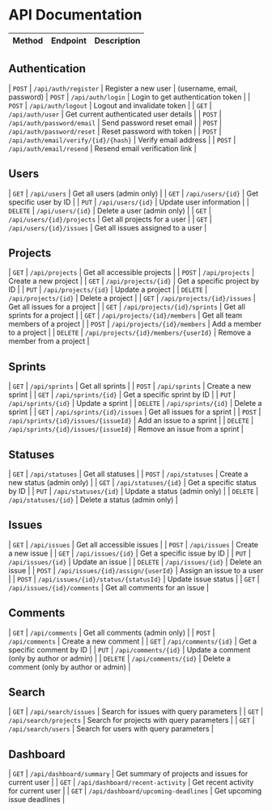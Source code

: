 # API Documentation


| Method | Endpoint | Description |
|--------|----------|-------------|
## Authentication
| `POST` | `/api/auth/register` | Register a new user | (username, email, password)
| `POST` | `/api/auth/login` | Login to get authentication token |
| `POST` | `/api/auth/logout` | Logout and invalidate token |
| `GET`  | `/api/auth/user` | Get current authenticated user details |
| `POST` | `/api/auth/password/email` | Send password reset email |
| `POST` | `/api/auth/password/reset` | Reset password with token |
| `POST` | `/api/auth/email/verify/{id}/{hash}` | Verify email address |
| `POST` | `/api/auth/email/resend` | Resend email verification link |

## Users
| `GET` | `/api/users` | Get all users (admin only) |
| `GET` | `/api/users/{id}` | Get specific user by ID |
| `PUT` | `/api/users/{id}` | Update user information |
| `DELETE` | `/api/users/{id}` | Delete a user (admin only) |
| `GET` | `/api/users/{id}/projects` | Get all projects for a user |
| `GET` | `/api/users/{id}/issues` | Get all issues assigned to a user |

## Projects
| `GET` | `/api/projects` | Get all accessible projects |
| `POST` | `/api/projects` | Create a new project |
| `GET` | `/api/projects/{id}` | Get a specific project by ID |
| `PUT` | `/api/projects/{id}` | Update a project |
| `DELETE` | `/api/projects/{id}` | Delete a project |
| `GET` | `/api/projects/{id}/issues` | Get all issues for a project |
| `GET` | `/api/projects/{id}/sprints` | Get all sprints for a project |
| `GET` | `/api/projects/{id}/members` | Get all team members of a project |
| `POST` | `/api/projects/{id}/members` | Add a member to a project |
| `DELETE` | `/api/projects/{id}/members/{userId}` | Remove a member from a project |

## Sprints
| `GET` | `/api/sprints` | Get all sprints |
| `POST` | `/api/sprints` | Create a new sprint |
| `GET` | `/api/sprints/{id}` | Get a specific sprint by ID |
| `PUT` | `/api/sprints/{id}` | Update a sprint |
| `DELETE` | `/api/sprints/{id}` | Delete a sprint |
| `GET` | `/api/sprints/{id}/issues` | Get all issues for a sprint |
| `POST` | `/api/sprints/{id}/issues/{issueId}` | Add an issue to a sprint |
| `DELETE` | `/api/sprints/{id}/issues/{issueId}` | Remove an issue from a sprint |

## Statuses
| `GET` | `/api/statuses` | Get all statuses |
| `POST` | `/api/statuses` | Create a new status (admin only) |
| `GET` | `/api/statuses/{id}` | Get a specific status by ID |
| `PUT` | `/api/statuses/{id}` | Update a status (admin only) |
| `DELETE` | `/api/statuses/{id}` | Delete a status (admin only) |

## Issues
| `GET` | `/api/issues` | Get all accessible issues |
| `POST` | `/api/issues` | Create a new issue |
| `GET` | `/api/issues/{id}` | Get a specific issue by ID |
| `PUT` | `/api/issues/{id}` | Update an issue |
| `DELETE` | `/api/issues/{id}` | Delete an issue |
| `POST` | `/api/issues/{id}/assign/{userId}` | Assign an issue to a user |
| `POST` | `/api/issues/{id}/status/{statusId}` | Update issue status |
| `GET` | `/api/issues/{id}/comments` | Get all comments for an issue |

## Comments
| `GET` | `/api/comments` | Get all comments (admin only) |
| `POST` | `/api/comments` | Create a new comment |
| `GET` | `/api/comments/{id}` | Get a specific comment by ID |
| `PUT` | `/api/comments/{id}` | Update a comment (only by author or admin) |
| `DELETE` | `/api/comments/{id}` | Delete a comment (only by author or admin) |

## Search
| `GET` | `/api/search/issues` | Search for issues with query parameters |
| `GET` | `/api/search/projects` | Search for projects with query parameters |
| `GET` | `/api/search/users` | Search for users with query parameters |

## Dashboard
| `GET` | `/api/dashboard/summary` | Get summary of projects and issues for current user |
| `GET` | `/api/dashboard/recent-activity` | Get recent activity for current user |
| `GET` | `/api/dashboard/upcoming-deadlines` | Get upcoming issue deadlines |

